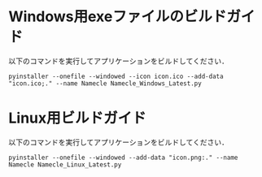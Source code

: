 # Windows用exeファイルのビルドガイド

以下のコマンドを実行してアプリケーションをビルドしてください．

```
pyinstaller --onefile --windowed --icon icon.ico --add-data "icon.ico;." --name Namecle Namecle_Windows_Latest.py
```

# Linux用ビルドガイド

以下のコマンドを実行してアプリケーションをビルドしてください．

```
pyinstaller --onefile --windowed --add-data "icon.png:." --name Namecle Namecle_Linux_Latest.py
```
